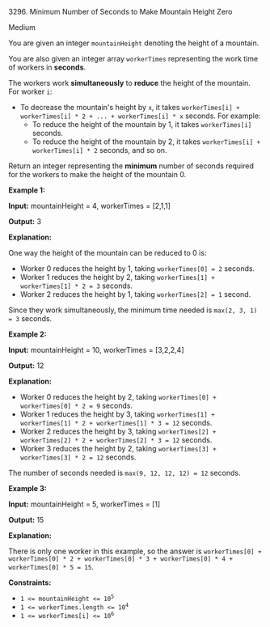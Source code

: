 3296\. Minimum Number of Seconds to Make Mountain Height Zero

Medium

You are given an integer `mountainHeight` denoting the height of a mountain.

You are also given an integer array `workerTimes` representing the work time of workers in **seconds**.

The workers work **simultaneously** to **reduce** the height of the mountain. For worker `i`:

*   To decrease the mountain's height by `x`, it takes `workerTimes[i] + workerTimes[i] * 2 + ... + workerTimes[i] * x` seconds. For example:
    *   To reduce the height of the mountain by 1, it takes `workerTimes[i]` seconds.
    *   To reduce the height of the mountain by 2, it takes `workerTimes[i] + workerTimes[i] * 2` seconds, and so on.

Return an integer representing the **minimum** number of seconds required for the workers to make the height of the mountain 0.

**Example 1:**

**Input:** mountainHeight = 4, workerTimes = [2,1,1]

**Output:** 3

**Explanation:**

One way the height of the mountain can be reduced to 0 is:

*   Worker 0 reduces the height by 1, taking `workerTimes[0] = 2` seconds.
*   Worker 1 reduces the height by 2, taking `workerTimes[1] + workerTimes[1] * 2 = 3` seconds.
*   Worker 2 reduces the height by 1, taking `workerTimes[2] = 1` second.

Since they work simultaneously, the minimum time needed is `max(2, 3, 1) = 3` seconds.

**Example 2:**

**Input:** mountainHeight = 10, workerTimes = [3,2,2,4]

**Output:** 12

**Explanation:**

*   Worker 0 reduces the height by 2, taking `workerTimes[0] + workerTimes[0] * 2 = 9` seconds.
*   Worker 1 reduces the height by 3, taking `workerTimes[1] + workerTimes[1] * 2 + workerTimes[1] * 3 = 12` seconds.
*   Worker 2 reduces the height by 3, taking `workerTimes[2] + workerTimes[2] * 2 + workerTimes[2] * 3 = 12` seconds.
*   Worker 3 reduces the height by 2, taking `workerTimes[3] + workerTimes[3] * 2 = 12` seconds.

The number of seconds needed is `max(9, 12, 12, 12) = 12` seconds.

**Example 3:**

**Input:** mountainHeight = 5, workerTimes = [1]

**Output:** 15

**Explanation:**

There is only one worker in this example, so the answer is `workerTimes[0] + workerTimes[0] * 2 + workerTimes[0] * 3 + workerTimes[0] * 4 + workerTimes[0] * 5 = 15`.

**Constraints:**

*   <code>1 <= mountainHeight <= 10<sup>5</sup></code>
*   <code>1 <= workerTimes.length <= 10<sup>4</sup></code>
*   <code>1 <= workerTimes[i] <= 10<sup>6</sup></code>